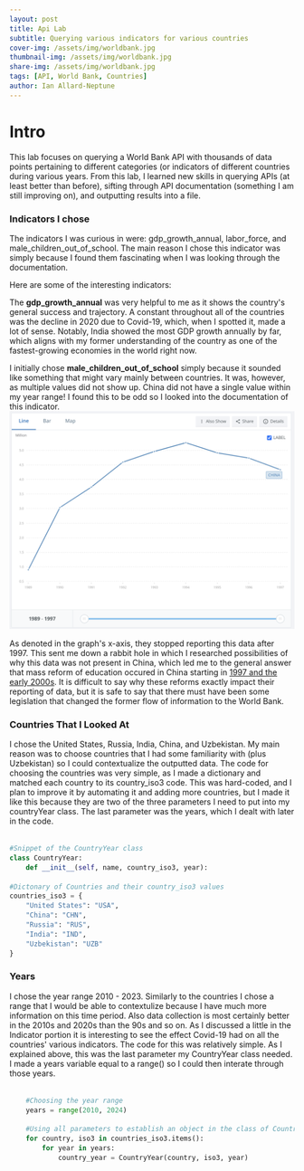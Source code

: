 ```yaml
---
layout: post
title: Api Lab
subtitle: Querying various indicators for various countries
cover-img: /assets/img/worldbank.jpg
thumbnail-img: /assets/img/worldbank.jpg
share-img: /assets/img/worldbank.jpg
tags: [API, World Bank, Countries]
author: Ian Allard-Neptune
---
```



# Intro

This lab focuses on querying a World Bank API with thousands of data points pertaining to different categories (or indicators of different countries during various years. From this lab, I learned new skills in querying APIs (at least better than before), sifting through API documentation (something I am still improving on), and outputting results into a file.


### Indicators I chose

The indicators I was curious in were: gdp_growth_annual, labor_force, and male_children_out_of_school. The main reason I chose this indicator was simply because I found them fascinating when I was looking through the documentation. 

Here are some of the interesting indicators: 

The **gdp_growth_annual** was very helpful to me as it shows the country's general success and trajectory. A constant throughout all of the countries was the decline in 2020 due to Covid-19, which, when I spotted it, made a lot of sense. Notably, India showed the most GDP growth annually by far, which aligns with my former understanding of the country as one of the fastest-growing economies in the world right now.

I initially chose **male_children_out_of_school** simply because it sounded like something that might vary mainly between countries. It was, however, as multiple values did not show up. China did not have a single value within my year range! I found this to be odd so I looked into the documentation of this indicator.
![male_children_out_of_school](/assets/img/APILABChina.png)

As denoted in the graph's x-axis, they stopped reporting this data after 1997. This sent me down a rabbit hole in which I researched possibilities of why this data was not present in China, which led me to the general answer that mass reform of education occured in China starting in [1997 and the early 2000s](https://www.edu.cn/english/education/Researchedu/200603/t20060323_21831.shtm). It is difficult to say why these reforms exactly impact their reporting of data, but it is safe to say that there must have been some legislation that changed the former flow of information to the World Bank.


### Countries That I Looked At

I chose the United States, Russia, India, China, and Uzbekistan. My main reason was to choose countries that I had some familiarity with (plus Uzbekistan) so I could contextualize the outputted data. The code for choosing the countries was very simple, as I made a dictionary and matched each country to its country_iso3 code. This was hard-coded, and I plan to improve it by automating it and adding more countries, but I made it like this because they are two of the three parameters I need to put into my countryYear class. The last parameter was the years, which I dealt with later in the code.

```python

#Snippet of the CountryYear class 
class CountryYear:
    def __init__(self, name, country_iso3, year):

#Dictonary of Countries and their country_iso3 values
countries_iso3 = {
    "United States": "USA",
    "China": "CHN",
    "Russia": "RUS",
    "India": "IND",
    "Uzbekistan": "UZB"
}

```

### Years

I chose the year range 2010 - 2023. Similarly to the countries I chose a range that I would be able to contextulize because I have much more information on this time period. Also data collection is most certainly better in the 2010s and 2020s than the 90s and so on. As I discussed a little in the Indicator portion it is interesting to see the effect Covid-19 had on all the countries' various indicators. The code for this was relatively simple. As I explained above, this was the last parameter my CountryYear class needed. I made a years variable equal to a range() so I could then interate through those years.


```python

    #Choosing the year range
    years = range(2010, 2024)

    #Using all parameters to establish an object in the class of CountryYear
    for country, iso3 in countries_iso3.items():
        for year in years:
            country_year = CountryYear(country, iso3, year)

```









